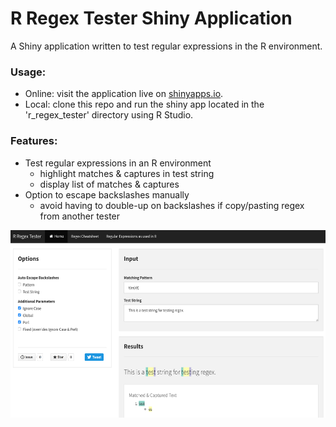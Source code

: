 # R Regex Tester Shiny Application

A Shiny application written to test regular expressions in the R environment.  


### Usage:

   * Online: visit the application live on [shinyapps.io](https://spannbaueradam.shinyapps.io/r_regex_tester/).
   * Local:  clone this repo and run the shiny app located in the 'r_regex_tester' directory using R Studio.
   
### Features:
   * Test regular expressions in an R environment
      * highlight matches & captures in test string
      * display list of matches & captures
   * Option to escape backslashes manually
      * avoid having to double-up on backslashes if copy/pasting regex from another tester

<p align="center"><img align="center" height="300" src="r_regex_app_screenshot.png">
</p>

